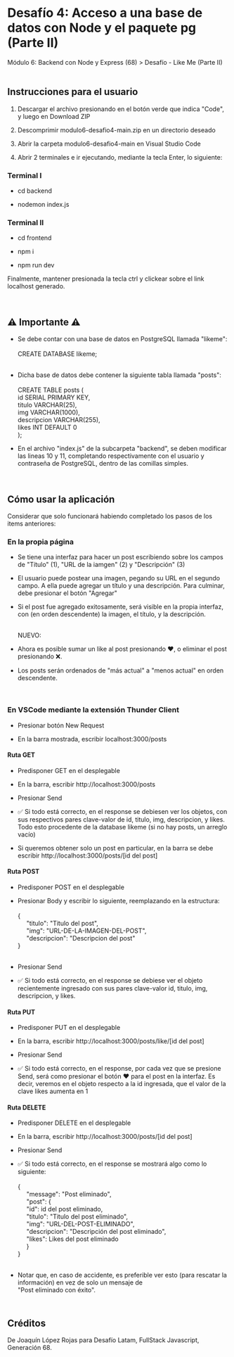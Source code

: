<h1>Desafío 4: Acceso a una base de datos con Node y el paquete pg (Parte II)</h1>
<p>Módulo 6: Backend con Node y Express (68) > Desafío - Like Me (Parte II)<br><br></p>
<h2>Instrucciones para el usuario</h2>

<ol>
  <li><p>Descargar el archivo presionando en el botón verde que indica "Code", y luego en Download ZIP</p></li>
  <li><p>Descomprimir modulo6-desafio4-main.zip en un directorio deseado</p></li>
  <li><p>Abrir la carpeta modulo6-desafio4-main en Visual Studio Code</p></li>
  <li><p>Abrir 2 terminales e ir ejecutando, mediante la tecla Enter, lo siguiente:</p></li>
</ol>

<h3>Terminal I</h3>
<ul>
  <li><p>cd backend</p></li>
  <li><p>nodemon index.js</p></li>
</ul>

<h3>Terminal II</h3>
<ul>
  <li><p>cd frontend</p></li>
  <li><p>npm i</p></li>
  <li><p>npm run dev</p></li>
</ul>
<p>Finalmente, mantener presionada la tecla ctrl y clickear sobre el link localhost generado.<br></p><br>

<h2>⚠️ Importante ⚠️</h2>
<ul>
  
  <li><p>Se debe contar con una base de datos en PostgreSQL llamada "likeme":<br><br> 
    CREATE DATABASE likeme;<br><br>
</p></li>
  
  <li><p>Dicha base de datos debe contener la siguiente tabla llamada "posts": <br> <br> 
    CREATE TABLE posts ( <br>
    id SERIAL PRIMARY KEY, <br>
    titulo VARCHAR(25), <br>
    img VARCHAR(1000), <br>
    descripcion VARCHAR(255), <br>
    likes INT DEFAULT 0 <br>
);	 
</p></li>

<li><p>En el archivo "index.js" de la subcarpeta "backend", se deben modificar las lineas 10 y 11, completando respectivamente con el usuario y contraseña de PostgreSQL, dentro de las comillas simples.<br></p></li>  
</ul><br>

<h2>Cómo usar la aplicación</h2>
<p>Considerar que solo funcionará habiendo completado los pasos de los items anteriores:</p>

<h3>En la propia página</h3>
<ul>
  <li><p>Se tiene una interfaz para hacer un post escribiendo sobre los campos de "Título" (1), "URL de la iamgen" (2) y "Descripción" (3)</p></li>
  <li><p>El usuario puede postear una imagen, pegando su URL en el segundo campo. A ella puede agregar un título y una descripción. Para culminar, debe presionar el botón "Agregar"</p></li>
  <li><p>Si el post fue agregado exitosamente, será visible en la propia interfaz, con (en orden descendente) la imagen, el título, y la descripción.<br></p></li>
  <p><br>NUEVO:</p>
  <li><p> Ahora es posible sumar un like al post presionando ❤️, o eliminar el post presionando ❌.<br></p></li>
  <li><p>Los posts serán ordenados de "más actual" a "menos actual" en orden descendente.</p></li>
</ul><br>

<h3>En VSCode mediante la extensión Thunder Client</h3>
<ul>
  <li><p>Presionar botón New Request</p></li>
  <li><p>En la barra mostrada, escribir localhost:3000/posts</p></li>
</ul>

<h4>Ruta GET</h4>
<ul>
  <li><p>Predisponer GET en el desplegable</p></li>
  <li><p>En la barra, escribir http://localhost:3000/posts</p></li>
  <li><p>Presionar Send</p></li>
  <li><p>✅ Si todo está correcto, en el response se debiesen ver los objetos, con sus respectivos pares clave-valor de id, titulo, img, descripcion, y likes. Todo esto procedente de la database likeme (si no hay posts, un arreglo vacío)</p></li>
  <li><p>Si queremos obtener solo un post en particular, en la barra se debe escribir http://localhost:3000/posts/[id del post]</p></li>
</ul>

<h4>Ruta POST</h4>
<ul>
  <li><p>Predisponer POST en el desplegable</p></li>
  <li><p>Presionar Body y escribir lo siguiente, reemplazando en la estructura:<br><br>
  {<br>
  &nbsp;&nbsp;&nbsp;&nbsp;&nbsp;"titulo": "Titulo del post",<br>
  &nbsp;&nbsp;&nbsp;&nbsp;&nbsp;"img": "URL-DE-LA-IMAGEN-DEL-POST",<br>
  &nbsp;&nbsp;&nbsp;&nbsp;&nbsp;"descripcion": "Descripcion del post"<br>
}<br><br>
</p></li>
  <li><p>Presionar Send</p></li>
  <li><p>✅ Si todo está correcto, en el response se debiese ver el objeto recientemente ingresado con sus pares clave-valor id, titulo, img, descripcion, y likes.</p></li>
</ul>

<h4>Ruta PUT</h4>
<ul>
  <li><p>Predisponer PUT en el desplegable</p></li>
  <li><p>En la barra, escribir http://localhost:3000/posts/like/[id del post]</p></li>
  <li><p>Presionar Send</p></li>
  <li><p>✅ Si todo está correcto, en el response, por cada vez que se presione Send, será como presionar el botón ❤️ para el post en la interfaz. Es decir, veremos en el objeto respecto a la id ingresada, que el valor de la clave likes aumenta en 1</p></li>
</ul>

<h4>Ruta DELETE</h4>
<ul>
  <li><p>Predisponer DELETE en el desplegable</p></li>
  <li><p>En la barra, escribir http://localhost:3000/posts/[id del post]</p></li>
  <li><p>Presionar Send</p></li>
  <li><p>✅ Si todo está correcto, en el response se mostrará algo como lo siguiente:<br><br>
  {<br>
    &nbsp;&nbsp;&nbsp;&nbsp;&nbsp;"message": "Post eliminado",<br>
    &nbsp;&nbsp;&nbsp;&nbsp;&nbsp;"post": {<br>
    &nbsp;&nbsp;&nbsp;&nbsp;&nbsp;"id": id del post eliminado,<br>
    &nbsp;&nbsp;&nbsp;&nbsp;&nbsp;"titulo": "Titulo del post eliminado",<br>
    &nbsp;&nbsp;&nbsp;&nbsp;&nbsp;"img": "URL-DEL-POST-ELIMINADO",<br>
    &nbsp;&nbsp;&nbsp;&nbsp;&nbsp;"descripcion": "Descripción del post eliminado",<br>
    &nbsp;&nbsp;&nbsp;&nbsp;&nbsp;"likes": Likes del post eliminado<br>
  &nbsp;&nbsp;&nbsp;&nbsp;&nbsp;}<br>
}<br><br>
  </p></li>
  <li><p>Notar que, en caso de accidente, es preferible ver esto (para rescatar la información) en vez de solo un mensaje de <br>"Post eliminado con éxito".</p></li>
</ul>

<h2><br>Créditos</h2>
<p>De Joaquín López Rojas para Desafío Latam, FullStack Javascript, Generación 68.</p>

